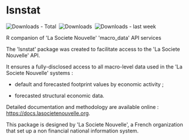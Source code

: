 # lsnstat
![Downloads - Total](https://cranlogs.r-pkg.org/badges/grand-total/lsnstat)&nbsp;&nbsp;![Downloads](https://cranlogs.r-pkg.org/badges/last-month/lsnstat)&nbsp;&nbsp;![Downloads - last week](https://cranlogs.r-pkg.org/badges/last-week/lsnstat)

R companion of 'La Societe Nouvelle' 'macro_data' API services

The 'lsnstat' package was created to facilitate access to the 'La Societe Nouvelle' API.

It ensures a fully-disclosed access to all macro-level data used in the 'La Societe Nouvelle' systems :

* default and forecasted footprint values by economic activity ;

* forecasted structural economic data.

Detailed documentation and methodology are available online : https://docs.lasocietenouvelle.org. 

This package is designed by 'La Societe Nouvelle', a French organization that set up a non financial national information system.
